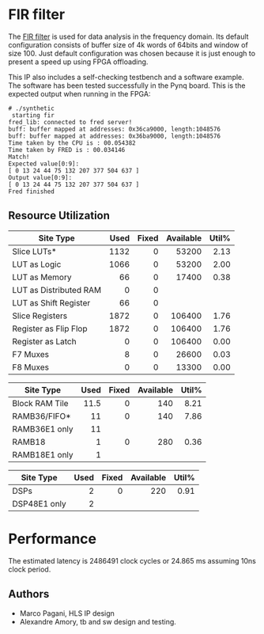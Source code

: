 
# FIR filter

The [FIR filter](https://en.wikipedia.org/wiki/Finite_impulse_response) is used for data analysis in the frequency domain. Its default configuration consists of buffer size of 4k words of 64bits and window of size 100. Just default configuration was chosen because it is just enough to present a speed up using FPGA offloading.

This IP also includes a self-checking testbench and a software example. The software has been tested successfully in the Pynq board. This is the expected output when running in the FPGA:

```
# ./synthetic
 starting fir 
fred_lib: connected to fred server!
buff: buffer mapped at addresses: 0x36ca9000, length:1048576 
buff: buffer mapped at addresses: 0x36ba9000, length:1048576 
Time taken by the CPU is : 00.054382
Time taken by FRED is : 00.034146
Match!
Expected value[0:9]:
[ 0 13 24 44 75 132 207 377 504 637 ] 
Output value[0:9]:
[ 0 13 24 44 75 132 207 377 504 637 ] 
Fred finished 
```

## Resource Utilization

|          Site Type         | Used | Fixed | Available | Util% |
|----------------------------|-----:|------:|----------:|------:|
| Slice LUTs*                | 1132 |     0 |     53200 |  2.13 |
|   LUT as Logic             | 1066 |     0 |     53200 |  2.00 |
|   LUT as Memory            |   66 |     0 |     17400 |  0.38 |
|     LUT as Distributed RAM |    0 |     0 |           |       |
|     LUT as Shift Register  |   66 |     0 |           |       |
| Slice Registers            | 1872 |     0 |    106400 |  1.76 |
|   Register as Flip Flop    | 1872 |     0 |    106400 |  1.76 |
|   Register as Latch        |    0 |     0 |    106400 |  0.00 |
| F7 Muxes                   |    8 |     0 |     26600 |  0.03 |
| F8 Muxes                   |    0 |     0 |     13300 |  0.00 |

|     Site Type     | Used | Fixed | Available | Util% |
|-------------------|-----:|------:|----------:|------:|
| Block RAM Tile    | 11.5 |     0 |       140 |  8.21 |
|   RAMB36/FIFO*    |   11 |     0 |       140 |  7.86 |
|     RAMB36E1 only |   11 |       |           |       |
|   RAMB18          |    1 |     0 |       280 |  0.36 |
|     RAMB18E1 only |    1 |       |           |       |

|    Site Type   | Used | Fixed | Available | Util% |
|----------------|-----:|------:|----------:|------:|
| DSPs           |    2 |     0 |       220 |  0.91 |
|   DSP48E1 only |    2 |       |           |       |

# Performance

The estimated latency is 2486491 clock cycles or 24.865 ms assuming 10ns clock period. 

## Authors

- Marco Pagani, HLS IP design
- Alexandre Amory, tb and sw design and testing.
